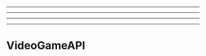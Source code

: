 -------------------------------------------
----------------------------------------------------------------------------------------------------
----------------------------------------------------------------------------------------------------
-------------------------------------------------------
# VideoGameAPI

